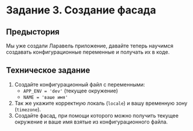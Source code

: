 # Задание 3. Создание фасада

## Предыстория

Мы уже создали Ларавель приложение, давайте теперь научимся создавать конфигурационные переменные и получать их в коде. 

## Техническое задание

1. Создайте конфигурационный файл с переменными:
   * `APP_ENV = 'dev'` (текущее окружение)
   * `NAME = 'ваше имя'`
2. Так же укажите корректную локаль (`locale`) и вашу временную зону (`timezone`).
3. Создайте фасад, при помощи которого можно получить текущее окружение и 
   ваше имя взятые из конфигурационного файла.  
   
